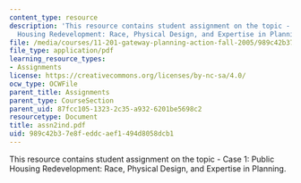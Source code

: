 ```yaml
---
content_type: resource
description: 'This resource contains student assignment on the topic - Case 1: Public
  Housing Redevelopment: Race, Physical Design, and Expertise in Planning.'
file: /media/courses/11-201-gateway-planning-action-fall-2005/989c42b37e8feddcaef1494d8058dcb1_assn2ind.pdf
file_type: application/pdf
learning_resource_types:
- Assignments
license: https://creativecommons.org/licenses/by-nc-sa/4.0/
ocw_type: OCWFile
parent_title: Assignments
parent_type: CourseSection
parent_uid: 87fcc105-1323-2c35-a932-6201be5698c2
resourcetype: Document
title: assn2ind.pdf
uid: 989c42b3-7e8f-eddc-aef1-494d8058dcb1
---
```

This resource contains student assignment on the topic - Case 1: Public Housing Redevelopment: Race, Physical Design, and Expertise in Planning.